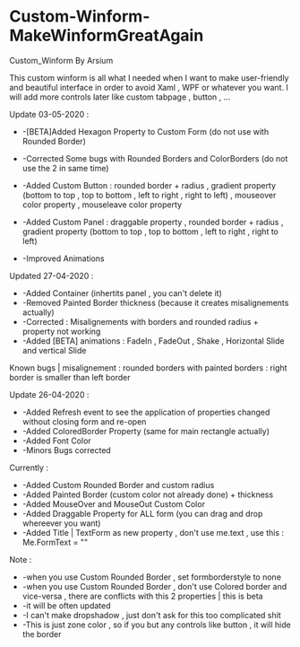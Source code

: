 # Custom-Winform-MakeWinformGreatAgain
Custom_Winform By Arsium

This custom winform is all what I needed when I want to make user-friendly and beautiful interface in order to avoid Xaml , WPF or whatever you want. I will add more controls later like custom tabpage ,  button , ...

Update 03-05-2020 : 

* -[BETA]Added Hexagon Property to Custom Form (do not use with Rounded Border)
* -Corrected Some bugs with Rounded Borders and ColorBorders (do not use the 2 in same time)

* -Added Custom Button  :  rounded border + radius , gradient property (bottom to top , top to bottom , left to right , right to left)  , mouseover color property , mouseleave color property

* -Added Custom Panel : draggable property ,  rounded border + radius , gradient property (bottom to top , top to bottom , left to right , right to left) 

* -Improved Animations 


Updated 27-04-2020 : 

* -Added Container (inhertits panel , you can't delete it)
* -Removed Painted Border thickness (because it creates misalignements actually)
* -Corrected : Misalignements with borders and rounded radius + property not working
* -Added [BETA] animations : FadeIn , FadeOut , Shake , Horizontal Slide and vertical Slide

Known bugs | misalignement : rounded borders with painted borders : right border is smaller than left border


Update 26-04-2020 :

* -Added Refresh event to see the application of properties changed without closing form and re-open
* -Added ColoredBorder Property (same for main rectangle actually)
* -Added Font Color
* -Minors Bugs corrected

Currently :

* -Added Custom Rounded Border and custom radius
* -Added Painted Border (custom color not already done) + thickness
* -Added MouseOver and MouseOut Custom Color
* -Added Draggable Property for ALL form (you can drag and drop whereever you want)
* -Added Title | TextForm as new property , don't use me.text , use this : Me.FormText = ""


Note : 
* -when you use Custom Rounded Border , set formborderstyle to none
* -when you use Custom Rounded Border , don't use Colored border and vice-versa , there are conflicts with this 2 properties | this is beta
* -it will be often updated
* -I can't make dropshadow , just don't ask for this too complicated shit
* -This is just zone color , so if you but any controls like button , it will hide the border
